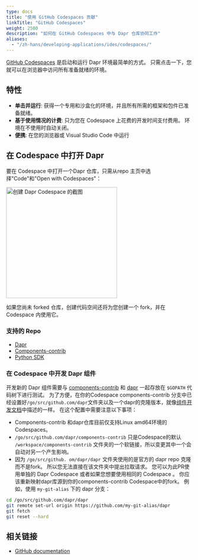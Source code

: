 ```yaml
---
type: docs
title: "使用 GitHub Codespaces 贡献"
linkTitle: "GitHub Codespaces"
weight: 2500
description: "如何在 GitHub Codespaces 中与 Dapr 仓库协同工作"
aliases:
  - "/zh-hans/developing-applications/ides/codespaces/"
---
```


[GitHub Codespaces](https://github.com/features/codespaces) 是启动和运行 Dapr 环境最简单的方式。 只需点击一下，您就可以在浏览器中访问所有准备就绪的环境。

## 特性

- **单击并运行**: 获得一个专用和沙盒化的环境，并且所有所需的框架和包件已准备就绪。
- **基于使用情况的计费**: 只为您在 Codespace 上花费的开发时间支付费用。 环境在不使用时自动关闭。
- **便携**: 在您的浏览器或 Visual Studio Code 中运行

## 在 Codespace 中打开 Dapr

要在 Codespace 中打开一个Dapr 仓库，只需从repo 主页中选择"Code"和"Open with Codespaces"：

<img src="/images/codespaces-create.png" alt="创建 Dapr Codespace 的截图" width="300" />

如果您尚未 forked 仓库，创建代码空间还将为您创建一个 fork，并在 Codespace 内使用它。

### 支持的 Repo

- [Dapr](https://github.com/dapr/dapr)
- [Components-contrib](https://github.com/dapr/components-contrib)
- [Python SDK](https://github.com/dapr/python-sdk)

### 在 Codespace 中开发 Dapr 组件

开发新的 Dapr 组件需要与 [components-contrib](https://github.com/dapr/components-contrib) 和 [dapr](https://github.com/dapr/dapr) 一起存放在 `$GOPATH` 代码树下进行测试。 为了方便，在你的Codespace components-contrib 分支中已经设置好`/go/src/github.com/dapr`文件夹以及一个dapr的克隆版本，就像[组件开发文档](https://github.com/dapr/components-contrib/blob/master/docs/developing-component.md)中描述的一样。 在这个配置中需要注意以下事项：

- Components-contrib 和dapr仓库目前仅支持Linux amd64环境的Codespaces。
- `/go/src/github.com/dapr/components-contrib` 只是Codespace的默认 `/workspace/components-contrib` 文件夹的一个软链接，所以变更其中一个会自动对另一个产生影响。
- 因为 `/go/src/github. om/dapr/dapr` 文件夹使用的是官方的 dapr repo 克隆而不是fork。 所以您无法直接在该文件夹中提出拉取请求。 您可以为此PR使用单独的 Dapr Codespace 或者如果您想要使用相同的 Codespace 。 你应该重新映射dapr库源到你的components-contrib Codespace中的fork。 例如，使用 `my-git-alias` 下的 dapr 分支：

```bash
cd /go/src/github.com/dapr/dapr
git remote set-url origin https://github.com/my-git-alias/dapr
git fetch
git reset --hard
```

## 相关链接
<!-- IGNORE_LINKS -->
- [GitHub documentation](https://docs.github.com/github/developing-online-with-codespaces/about-codespaces)
<!-- END_IGNORE -->
